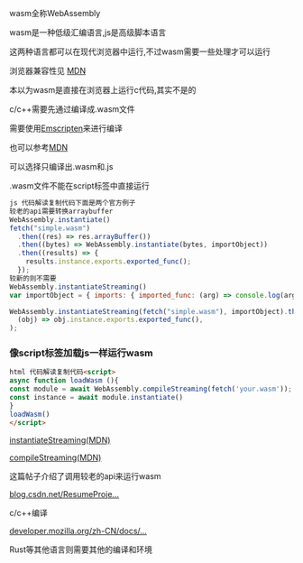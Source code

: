 wasm全称WebAssembly

wasm是一种低级汇编语言,js是高级脚本语言

这两种语言都可以在现代浏览器中运行,不过wasm需要一些处理才可以运行

浏览器兼容性见 [MDN](https://link.juejin.cn?target=https%3A%2F%2Fdeveloper.mozilla.org%2Fzh-CN%2Fdocs%2FWebAssembly%2FJavaScript_interface%2FinstantiateStreaming)

本以为wasm是直接在浏览器上运行c代码,其实不是的

c/c++需要先通过编译成.wasm文件

需要使用[Emscripten](https://link.juejin.cn?target=https%3A%2F%2Femscripten.org%2F)来进行编译

也可以参考[MDN](https://link.juejin.cn?target=https%3A%2F%2Fdeveloper.mozilla.org%2Fzh-CN%2Fdocs%2FWebAssembly%2FC_to_Wasm%23emscripten_%E7%8E%AF%E5%A2%83%E5%AE%89%E8%A3%85)

可以选择只编译出.wasm和.js

.wasm文件不能在script标签中直接运行

```js
js 代码解读复制代码下面是两个官方例子
较老的api需要转换arraybuffer
WebAssembly.instantiate()
fetch("simple.wasm")
  .then((res) => res.arrayBuffer())
  .then((bytes) => WebAssembly.instantiate(bytes, importObject))
  .then((results) => {
    results.instance.exports.exported_func();
  });
较新的则不需要
WebAssembly.instantiateStreaming()
var importObject = { imports: { imported_func: (arg) => console.log(arg) } };

WebAssembly.instantiateStreaming(fetch("simple.wasm"), importObject).then(
  (obj) => obj.instance.exports.exported_func(),
);
```

### 像script标签加载js一样运行wasm

```html
html 代码解读复制代码<script>
async function loadWasm (){
const module = await WebAssembly.compileStreaming(fetch('your.wasm'));
const instance = await module.instantiate()
}
loadWasm()
</script>
```

[instantiateStreaming(MDN)](https://link.juejin.cn?target=https%3A%2F%2Fdeveloper.mozilla.org%2Fzh-CN%2Fdocs%2FWebAssembly%2FJavaScript_interface%2FinstantiateStreaming)

[compileStreaming(MDN)](https://link.juejin.cn?target=https%3A%2F%2Fdeveloper.mozilla.org%2Fzh-CN%2Fdocs%2FWebAssembly%2FJavaScript_interface%2FcompileStreaming)

这篇帖子介绍了调用较老的api来运行wasm

[blog.csdn.net/ResumeProje…](https://link.juejin.cn?target=https%3A%2F%2Fblog.csdn.net%2FResumeProject%2Farticle%2Fdetails%2F126441261)

c/c++编译

[developer.mozilla.org/zh-CN/docs/…](https://link.juejin.cn?target=https%3A%2F%2Fdeveloper.mozilla.org%2Fzh-CN%2Fdocs%2FWebAssembly%2FC_to_Wasm%23emscripten_%E7%8E%AF%E5%A2%83%E5%AE%89%E8%A3%85)

Rust等其他语言则需要其他的编译和环境